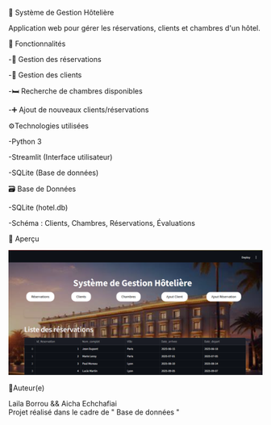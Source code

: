 🏨 Système de Gestion Hôtelière

Application web pour gérer les réservations, clients et chambres d'un hôtel.

🚀 Fonctionnalités

 -📅 Gestion des réservations

 -👥 Gestion des clients

 -🛏️ Recherche de chambres disponibles

 -➕ Ajout de nouveaux clients/réservations

 ⚙️Technologies utilisées
 
 -Python 3

 -Streamlit (Interface utilisateur)

 -SQLite (Base de données)


 🗃️ Base de Données

 -SQLite (hotel.db)

 -Schéma : Clients, Chambres, Réservations, Évaluations

 📸 Aperçu

 ![Texte alternatif](image.png)

 📝Auteur(e)

  Laila Borrou && Aicha Echchafiai <br>
Projet réalisé dans le cadre de " Base de données "
